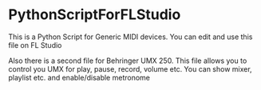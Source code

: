 # PythonScriptForFLStudio
This is a Python Script for Generic MIDI devices. You can edit and use this file on FL Studio

Also there is a second file for Behringer UMX 250. 
This file allows you to control you UMX for play, pause, record, volume etc. 
You can show mixer, playlist etc. and enable/disable metronome
